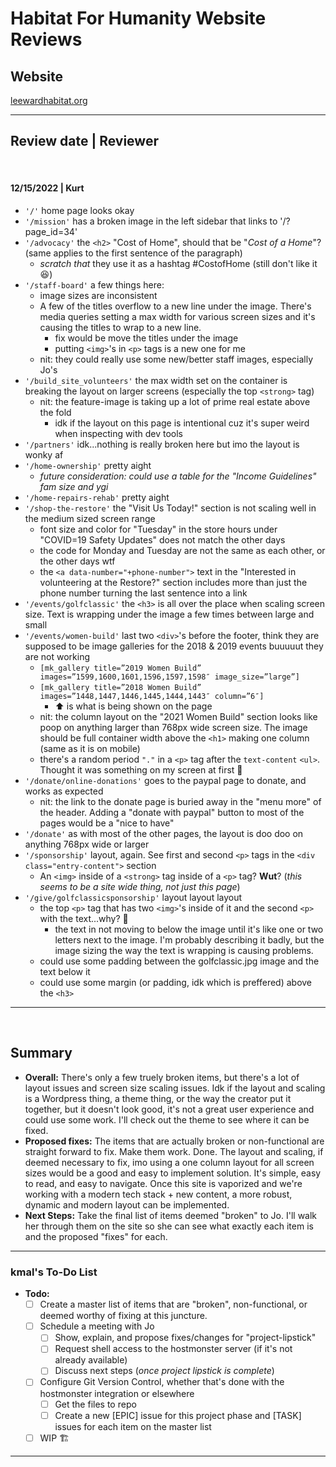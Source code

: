 # Habitat For Humanity Website Reviews

## Website
[leewardhabitat.org](https://leewardhabitat.org/)

---

## Review date | Reviewer

</br>

#### 12/15/2022 | Kurt
- `'/'` home page looks okay
- `'/mission'` has a broken image in the left sidebar that links to '/?page_id=34'
- `'/advocacy'` the `<h2>` "Cost of Home", should that be "_Cost of a Home_"? (same applies to the first sentence of the paragraph) 
  - _scratch that_ they use it as a hashtag #CostofHome (still don't like it 😆)
- `'/staff-board'` a few things here:
  - image sizes are inconsistent
  - A few of the titles overflow to a new line under the image. There's media queries setting a max width for various screen sizes and it's causing the titles to wrap to a new line. 
    - fix would be move the titles under the image
    - putting `<img>`'s in `<p>` tags is a new one for me
  - nit: they could really use some new/better staff images, especially Jo's
- `'/build_site_volunteers'` the max width set on the container is breaking the layout on larger screens (especially the top `<strong>` tag)
  - nit: the feature-image is taking up a lot of prime real estate above the fold
    - idk if the layout on this page is intentional cuz it's super weird when inspecting with dev tools
- `'/partners'` idk...nothing is really broken here but imo the layout is wonky af
- `'/home-ownership'` pretty aight 
  - _future consideration: could use a table for the "Income Guidelines" fam size and ygi_
- `'/home-repairs-rehab'` pretty aight
- `'/shop-the-restore'` the "Visit Us Today!" section is not scaling well in the medium sized screen range
  - font size and color for "Tuesday" in the store hours under "COVID=19 Safety Updates" does not match the other days
  - the code for Monday and Tuesday are not the same as each other, or the other days wtf
  - the `<a data-number="+phone-number">` text in the "Interested in volunteering at the Restore?" section includes more than just the phone number turning the last sentence into a link
- `'/events/golfclassic'` the `<h3>` is all over the place when scaling screen size. Text is wrapping under the image a few times between large and small
- `'/events/women-build'` last two `<div>`'s before the footer, think they are supposed to be image galleries for the 2018 & 2019 events buuuuut they are not working
  - `[mk_gallery title=”2019 Women Build” images=”1599,1600,1601,1596,1597,1598″ image_size=”large”]`
  - `[mk_gallery title=”2018 Women Build” images=”1448,1447,1446,1445,1444,1443″ column=”6″]` 
    - ⬆️ is what is being shown on the page
  - nit: the column layout on the "2021 Women Build" section looks like poop on anything larger than 768px wide screen size. The image should be full container width above the `<h1>` making one column (same as it is on mobile)
  - there's a random period `"."` in a `<p>` tag after the `text-content` `<ul>`. Thought it was something on my screen at first 🤣
- `'/donate/online-donations'` goes to the paypal page to donate, and works as expected
  - nit: the link to the donate page is buried away in the "menu more" of the header. Adding a "donate with paypal" button to most of the pages would be a "nice to have" 
- `'/donate'` as with most of the other pages, the layout is doo doo on anything 768px wide or larger
- `'/sponsorship'` layout, again. See first and second `<p>` tags in the `<div class="entry-content">` section  
  - An `<img>` inside of a `<strong>` tag inside of a `<p>` tag? **Wut**? (_this seems to be a site wide thing, not just this page_)    
- `'/give/golfclassicsponsorship'` layout layout layout
  - the top `<p>` tag that has two `<img>`'s inside of it and the second `<p>` with the text...why? 🤔
    - the text in not moving to below the image until it's like one or two letters next to the image. I'm probably describing it badly, but the image sizing the way the text is wrapping is causing problems. 
  - could use some padding between the golfclassic.jpg image and the text below it
  - could use some margin (or padding, idk which is preffered) above the `<h3>`

-----

</br>

## Summary 

- **Overall:** There's only a few truely broken items, but there's a lot of layout issues and screen size scaling issues. Idk if the layout and scaling is a Wordpress thing, a theme thing, or the way the creator put it together, but it doesn't look good, it's not a great user experience and could use some work. I'll check out the theme to see where it can be fixed. 
- **Proposed fixes:** The items that are actually broken or non-functional are straight forward to fix. Make them work. Done. The layout and scaling, if deemed necessary to fix, imo using a one column layout for all screen sizes would be a good and easy to implement solution. It's simple, easy to read, and easy to navigate. 
Once this site is vaporized and we're working with a modern tech stack + new content, a more robust, dynamic and modern layout can be implemented.
- **Next Steps:** Take the final list of items deemed "broken" to Jo. I'll walk her through them on the site so she can see what exactly each item is and the proposed "fixes" for each. 

-----

### kmal's To-Do List
- **Todo:** 
  - [ ] Create a master list of items that are "broken", non-functional, or deemed worthy of fixing at this juncture.
  - [ ] Schedule a meeting with Jo 
    - [ ] Show, explain, and propose fixes/changes for "project-lipstick"
    - [ ] Request shell access to the hostmonster server (if it's not already available)
    - [ ] Discuss next steps (_once project lipstick is complete_)
  - [ ] Configure Git Version Control, whether that's done with the hostmonster integration or elsewhere
    - [ ] Get the files to repo
    - [ ] Create a new [EPIC] issue for this project phase and [TASK] issues for each item on the master list
  - [ ] WIP 🏗

-----
                          
                   



